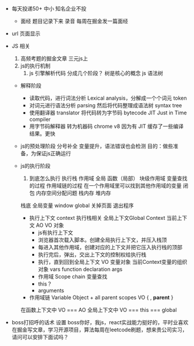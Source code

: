 - 每天投递50+
    中小 知名企业不投
    - 面经 题目记录下来 录音  每周在掘金发一篇面经

- url 页面显示
- JS 相关
    1. 高频考题的掘金文章
        三元js上
    2. js的执行机制
        1. js 引擎解析代码 分成几个阶段？
            树是核心的概念
            js 语法树
    - 解释阶段
        - 读取代码，进行词法分析 Lexical analysis，分解成一个个词元 token
        - 对词元进行语法分析 parsing 然后将代码整理成语法树 syntax tree
        - 使用翻译器 translator 将代码转为字节码 bytecode
            JIT Just in Time compiler
        - 用字节码解释器 转为机器码
            chrome v8 因为有 JIT 缓存了一些编译结果。更快
    - js的预处理阶段 分号补全 变量提升，语法错误也会检测
        目的：做些准备，为保证js正确运行
    - js的执行阶段
        1. 到底怎么执行
            执行栈
                作用域 全局 函数（局部） 块级作用域
                变量查找的过程  作用域链的过程
                在一个作用域里可以找到其他作用域的变量 闭包
            内存空间分配问题
                栈内存 堆内存

        栈底 全局变量 window global  关掉页面 退出程序

        - 执行上下文 context 执行栈相关
            全局上下文Global Context 当前上下文 AO VO 对象
            - js有执行上下文
            - 浏览器首次载入脚本。创建全局执行上下文，并压入栈顶
            - 每进入其他作用域，创建对应的上下文并把它压入执行栈的顶部
            - 执行完后，弹出，交出上下文的控制权给执行栈
            - 执行，直到回到全局上下文
            VO 变量对象 当前Context变量的组织对象 vars function declaration args
            - 作用域 Scope chain 变量查找
            - this？ 
            - arguments
        - 作用域链
            Variable Object + all parent scopes
            VO { , __parent__ }

        在函数上下文中 VO === AO
        全局上下文中  VO === this === global

- boss打招呼的话术
    设置
        boss你好，我js，react实战能力挺好的，平时业喜欢在掘金写文章，学习开源项目，算法每周在leetcode刷题，想来贵公司实习，请问可以安排下面试吗？
